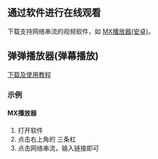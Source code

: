 ## 通过软件进行在线观看

下载支持网络串流的视频软件，如 [MX播放器(安卓)](https://xrzyun.coding.net/api/share/download/cf0819c8-ec29-4b19-9d17-288157e24ec8)。

## 弹弹播放器(弹幕播放)

[下载及使用教程](http://www.dandanplay.com)

### 示例

#### MX播放器

1. 打开软件
2. 点击右上角的 三条杠
3. 点击网络串流，输入链接即可
